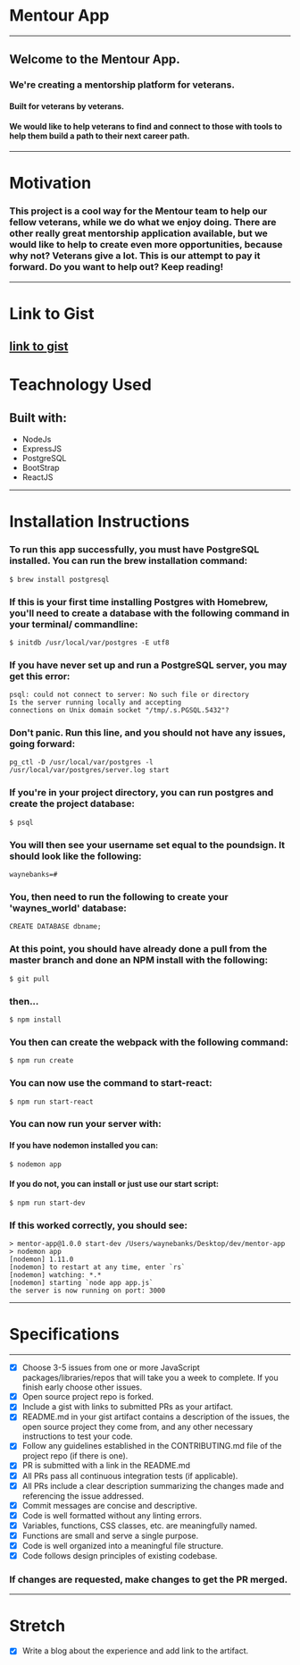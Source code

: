 # Mentour App
***
## Welcome to the Mentour App.
### We're creating a mentorship platform for veterans.  
#### Built for veterans by veterans.
#### We would like to help veterans to find and connect to those with tools to help them build a path to their next career path.
---
# Motivation
### This project is a cool way for the Mentour team to help our fellow veterans, while we do what we enjoy doing. There are other really great mentorship application available, but we would like to help to create even more opportunities, because why not? Veterans give a lot. This is our attempt to pay it forward. Do you want to help out? Keep reading!
---
# Link to Gist
   [link to gist](https://gist.github.com/Limelight-Management-Group/1fb9e4500060bca8093c84568777ea5b)
---
# Teachnology Used
## Built with:
+ NodeJs
+ ExpressJS
+ PostgreSQL
+ BootStrap
+ ReactJS
---
# Installation Instructions
### To run this app successfully, you must have PostgreSQL installed. You can run the brew installation command:
    $ brew install postgresql
### If this is your first time installing Postgres with Homebrew, you'll need to create a database with the following command in your terminal/ commandline:
    $ initdb /usr/local/var/postgres -E utf8
    
### If you have never set up and run a PostgreSQL server, you may get this error:
    psql: could not connect to server: No such file or directory
    Is the server running locally and accepting
    connections on Unix domain socket "/tmp/.s.PGSQL.5432"?
### Don't panic. Run this line, and you should not have any issues, going forward:
    pg_ctl -D /usr/local/var/postgres -l /usr/local/var/postgres/server.log start
### If you're in your project directory, you can run postgres and create the project database:
    $ psql
### You will then see your username set equal to the poundsign. It should look like the following:
    waynebanks=#
### You, then need to run the following to create your 'waynes_world' database:
    CREATE DATABASE dbname;
### At this point, you should have already done a pull from the master branch and done an NPM install with the following:
    $ git pull
### then...
    $ npm install
### You then can create the webpack with the following command:
    $ npm run create
### You can now use the command to start-react:
    $ npm run start-react
### You can now run your server with:
#### If you have nodemon installed you can:
    $ nodemon app 
#### If you do not, you can install or just use our start script:
    $ npm run start-dev
### If this worked correctly, you should see:
    > mentor-app@1.0.0 start-dev /Users/waynebanks/Desktop/dev/mentor-app
    > nodemon app
    [nodemon] 1.11.0
    [nodemon] to restart at any time, enter `rs`
    [nodemon] watching: *.*
    [nodemon] starting `node app app.js`
    the server is now running on port: 3000
***
# Specifications
---
- [x] Choose 3-5 issues from one or more JavaScript packages/libraries/repos that will take you a week to complete. If you finish early choose other issues.
- [x] Open source project repo is forked.
- [x] Include a gist with links to submitted PRs as your artifact.
- [x] README.md in your gist artifact contains a description of the issues, the open source project they come from, and any other necessary instructions to test your code.
- [x] Follow any guidelines established in the CONTRIBUTING.md file of the project repo (if there is one).
- [x] PR is submitted with a link in the README.md
- [x] All PRs pass all continuous integration tests (if applicable).
- [x] All PRs include a clear description summarizing the changes made and referencing the issue addressed.
- [x] Commit messages are concise and descriptive.
- [x] Code is well formatted without any linting errors.
- [x] Variables, functions, CSS classes, etc. are meaningfully named.
- [x] Functions are small and serve a single purpose.
- [x] Code is well organized into a meaningful file structure.
- [x] Code follows design principles of existing codebase.
### If changes are requested, make changes to get the PR merged.
---
# Stretch
- [x] Write a blog about the experience and add link to the artifact.
    
